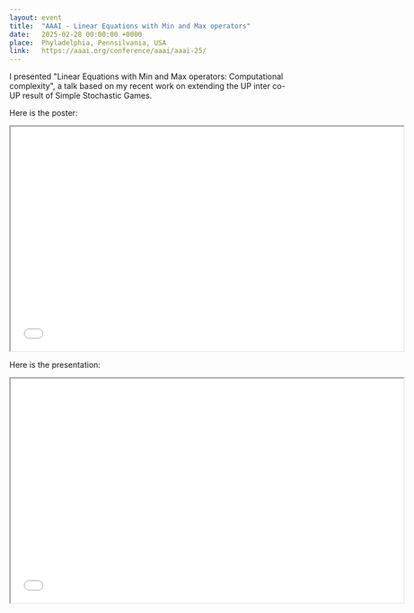 ```yaml
---
layout: event
title:  "AAAI - Linear Equations with Min and Max operators"
date:   2025-02-28 00:00:00 +0000
place:  Phyladelphia, Pennsilvania, USA
link:   https://aaai.org/conference/aaai/aaai-25/
---
```


I presented "Linear Equations with Min and Max operators: Computational complexity", a talk based on my recent work on extending the UP inter co-UP result of Simple Stochastic Games.

Here is the poster:
<iframe src="posters\2025-02 AAAI - Linear Equations with Min and Max operators - Complexity.bmp" height="400" width="700"></iframe>

Here is the presentation:
<iframe src="presentations\2025-02 AAAI Linear Equations with Max and Min operators - Complexity.pdf" height="400" width="700"></iframe>


